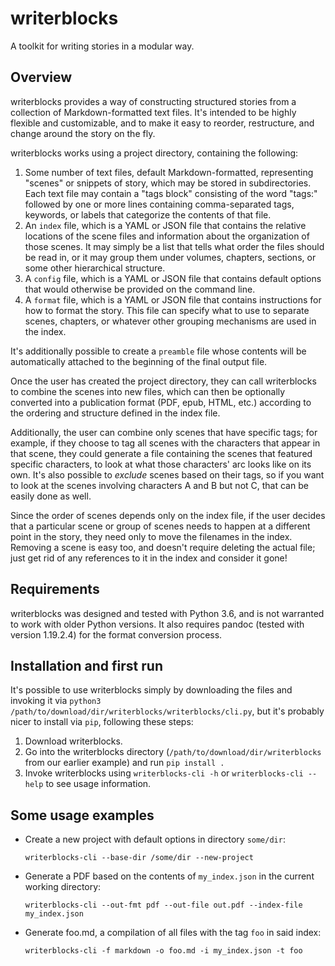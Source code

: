 # writerblocks

A toolkit for writing stories in a modular way.

## Overview

writerblocks provides a way of constructing structured stories from a
collection of Markdown-formatted text files.  It's intended to be highly
flexible and customizable, and to make it easy to reorder, restructure, and
change around the story on the fly.

writerblocks works using a project directory, containing the following:

1. Some number of text files, default Markdown-formatted, representing "scenes"
   or snippets of story, which may be stored in subdirectories.
   Each text file may contain a "tags block" consisting of the word "tags:"
   followed by one or more lines containing comma-separated tags, keywords,
   or labels that categorize the contents of that file.
2. An `index` file, which is a YAML or JSON file that contains the relative
   locations of the scene files and information about the organization of
   those scenes.  It may simply be a list that tells what order the files
   should be read in, or it may group them under volumes, chapters, sections,
   or some other hierarchical structure.
3. A `config` file, which is a YAML or JSON file that contains default options
   that would otherwise be provided on the command line.
4. A `format` file, which is a YAML or JSON file that contains instructions for
   how to format the story.  This file can specify what to use to separate
   scenes, chapters, or whatever other grouping mechanisms are used in the
   index.

It's additionally possible to create a `preamble` file whose contents will be
automatically attached to the beginning of the final output file.

Once the user has created the project directory, they can call writerblocks to combine
the scenes into new files, which can then be optionally converted into a
publication format (PDF, epub, HTML, etc.) according to the ordering and
structure defined in the index file.

Additionally, the user can combine only scenes that have specific tags; for
example, if they choose to tag all scenes with the characters that appear in
that scene, they could generate a file containing the scenes that featured
specific characters, to look at what those characters' arc looks like on its
own.  It's also possible to *exclude* scenes based on their tags, so if you
want to look at the scenes involving characters A and B but not C, that can be
easily done as well.

Since the order of scenes depends only on the index file, if the user decides
that a particular scene or group of scenes needs to happen at a different point
in the story, they need only to move the filenames in the index.  Removing a
scene is easy too, and doesn't require deleting the actual file; just get rid of
any references to it in the index and consider it gone!

## Requirements

writerblocks was designed and tested with Python 3.6, and is not warranted to work
with older Python versions.  It also requires pandoc (tested with version 
1.19.2.4) for the format conversion process.

## Installation and first run

It's possible to use writerblocks simply by downloading the files and invoking it via
`python3 /path/to/download/dir/writerblocks/writerblocks/cli.py`, but it's probably nicer to
install via `pip`, following these steps:

1. Download writerblocks.
2. Go into the writerblocks directory (`/path/to/download/dir/writerblocks` from our 
   earlier example) and run `pip install .`
3. Invoke writerblocks using `writerblocks-cli -h` or `writerblocks-cli --help` to see usage
   information.

## Some usage examples

  * Create a new project with default options in directory `some/dir`:

    `writerblocks-cli --base-dir /some/dir --new-project`
  * Generate a PDF based on the contents of `my_index.json` in the current working directory:

    `writerblocks-cli --out-fmt pdf --out-file out.pdf --index-file my_index.json`
  * Generate foo.md, a compilation of all files with the tag `foo` in said index:

    `writerblocks-cli -f markdown -o foo.md -i my_index.json -t foo`
